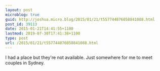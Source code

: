```yaml
---
layout: post
microblog: true
guid: http://joshua.micro.blog/2015/01/21/t557744876058841088.html
post_id: 39113
date: 2015-01-21T14:41:55+1100
lastmod: 2019-07-30T17:41:38+1100
type: post
url: /2015/01/21/t557744876058841088.html
---
```

I had a place but they're not available. Just somewhere for me to meet couples in Sydney.
